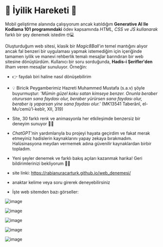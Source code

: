 # 🌟 İyilik Hareketi 🌟

Mobil geliştirme alanında çalışıyorum ancak katıldığım **Generative AI Ile Kodlama 101 programındaki**  ödev kapsamında *HTML, CSS ve JS kullanarak* farklı bir şey denemek istedim 🤓💻

Oluşturduğum web sitesi, klasik bir  *Magic8Ball’ın* temel mantığını alıyor ancak fal benzeri bir uygulaması yapmak istemediğim için içeriğinde tamamen iyilik ve manevi rehberlik temalı mesajlar barındıran bir web sitesine dönüştürdüm.
Kullanıcı bir soru sorduğunda, **Hadis-i Şerifler'den** ilham veren mesajlar sunuluyor. Örneğin:

- 👉 faydalı biri haline nasıl dönüşebilirim
- 💡 Biricik Peygamberimiz Hazreti Muhammed Mustafa (s.a.v) şöyle buyurmuştur:
*'Mümin güzel koku satan kimseye benzer. Onunla beraber oturursan sana faydası olur, beraber yürürsen sana faydası olur, beraber iş yaparsan yine sana faydası olur.'*
(MK13541 Taberânî, el-Mu’cemü’l-kebîr, XII, 319)

- Site, 30 farklı renk ve animasyonla her etkileşimde benzersiz bir deneyim sunuyor 🎨✨
- *ChatGPT’nin* yardımlarıyla bu projeyi hayata geçirdim ve fakat merak etmeyiniz hadislerin kaynaklarını yapay zekaya bırakmadım. Halüsinasyona meydan vermemek adına güvenilir kaynaklardan birbir topladım.

- Yeni şeyler denemek ve farklı bakış açıları kazanmak harika! Geri bildirimlerinizi bekliyorum 🙌🚀

- site linki: https://rabianuracarturk.github.io/web_denemesi/

- anaktar kelime veya soru girerek deneyebilirsiniz

- İşte web sitemden bazı görseller:

![image](https://github.com/user-attachments/assets/23e25627-137c-44f4-96dd-de7d49064d4f)


![image](https://github.com/user-attachments/assets/7b942b79-d94c-4381-b3bc-1235a2ca6a73)


![image](https://github.com/user-attachments/assets/cccd48d8-3549-4d38-8e2b-a1be9fc52623)


![image](https://github.com/user-attachments/assets/c198ff27-56f5-4c68-be70-d3d890d9f8e9)


![image](https://github.com/user-attachments/assets/02c0dd37-5ee2-410b-8da8-0701d407fa35)

